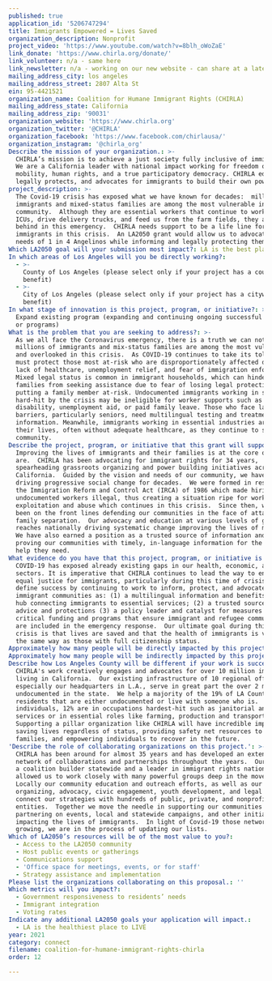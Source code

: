 ```yaml
---
published: true
application_id: '5206747294'
title: Immigrants Empowered = Lives Saved
organization_description: Nonprofit
project_video: 'https://www.youtube.com/watch?v=8blh_oWoZaE'
link_donate: 'https://www.chirla.org/donate/'
link_volunteer: n/a - same here
link_newsletter: n/a - working on our new website - can share at a later time
mailing_address_city: los angeles
mailing_address_street: 2807 Alta St
ein: 95-4421521
organization_name: Coalition for Humane Immigrant Rights (CHIRLA)
mailing_address_state: California
mailing_address_zip: '90031'
organization_website: 'https://www.chirla.org'
organization_twitter: '@CHIRLA'
organization_facebook: 'https://www.facebook.com/chirlausa/'
organization_instagram: '@chirla_org'
Describe the mission of your organization.: >-
  CHIRLA’s mission is to achieve a just society fully inclusive of immigrants.
  We are a California leader with national impact working for freedom of
  mobility, human rights, and a true participatory democracy. CHIRLA educates,
  legally protects, and advocates for immigrants to build their own power.
project_description: >-
  The Covid-19 crisis has exposed what we have known for decades:  millions of
  immigrants and mixed-status families are among the most vulnerable in our
  community.  Although they are essential workers that continue to work in our
  ICUs, drive delivery trucks, and feed us from the farm fields, they are left
  behind in this emergency.  CHIRLA needs support to be a life line for
  immigrants in this crisis.  An LA2050 grant would allow us to advocate for the
  needs of 1 in 4 Angelinos while informing and legally protecting them.
Which LA2050 goal will your submission most impact?: LA is the best place to CONNECT
In which areas of Los Angeles will you be directly working?:
  - >-
    County of Los Angeles (please select only if your project has a countywide
    benefit)
  - >-
    City of Los Angeles (please select only if your project has a citywide
    benefit)
In what stage of innovation is this project, program, or initiative?: >-
  Expand existing program (expanding and continuing ongoing successful projects
  or programs)
What is the problem that you are seeking to address?: >-
  As we all face the Coronavirus emergency, there is a truth we can not deny: 
  millions of immigrants and mix-status families are among the most vulnerable
  and overlooked in this crisis.  As COVID-19 continues to take its toll, we
  must protect those most at-risk who are disproportionately affected due to
  lack of healthcare, unemployment relief, and fear of immigration enforcement. 
  Mixed legal status is common in immigrant households, which can hinder
  families from seeking assistance due to fear of losing legal protections or
  putting a family member at-risk. Undocumented immigrants working in sectors
  hard-hit by the crisis may be ineligible for worker supports such as
  disability, unemployment aid, or paid family leave. Those who face language
  barriers, particularly seniors, need multilingual testing and treatment
  information. Meanwhile, immigrants working in essential industries are risking
  their lives, often without adequate healthcare, as they continue to serve the
  community.
Describe the project, program, or initiative that this grant will support to address the problem identified.: >-
  Improving the lives of immigrants and their families is at the core of who we
  are.  CHIRLA has been advocating for immigrant rights for 34 years,
  spearheading grassroots organizing and power building initiatives across
  California.  Guided by the vision and needs of our community, we have been
  driving progressive social change for decades.  We were formed in response to
  the Immigration Reform and Control Act (IRCA) of 1986 which made hiring
  undocumented workers illegal, thus creating a situation ripe for worker
  exploitation and abuse which continues in this crisis.  Since then, we have
  been on the front lines defending our communities in the face of attacks and
  family separation.  Our advocacy and education at various levels of government
  reaches nationally driving systematic change improving the lives of millions. 
  We have also earned a position as a trusted source of information and support
  proving our communities with timely, in-language information for the critical
  help they need.
What evidence do you have that this project, program, or initiative is or will be successful, and how will you define and measure success?: >-
  COVID-19 has exposed already existing gaps in our health, economic, and labor
  sectors. It is imperative that CHIRLA continues to lead the way to ensure
  equal justice for immigrants, particularly during this time of crisis. We
  define success by continuing to work to inform, protect, and advocate for
  immigrant communities as: (1) a multilingual information and benefits referral
  hub connecting immigrants to essential services; (2) a trusted source of legal
  advice and protections (3) a policy leader and catalyst for measures and
  critical funding and programs that ensure immigrant and refugee communities
  are included in the emergency response.  Our ultimate goal during this health
  crisis is that lives are saved and that the health of immigrants is valued in
  the same way as those with full citizenship status. 
Approximately how many people will be directly impacted by this project, program, or initiative?: '450000'
Approximately how many people will be indirectly impacted by this project, program, or initiative?: '10000000'
Describe how Los Angeles County will be different if your work is successful.: >-
  CHIRLA's work creatively engages and advocates for over 10 million immigrants
  living in California.  Our existing infrastructure of 10 regional offices,
  especially our headquarters in L.A., serve in great part the over 2 million
  undocumented in the state.  We help a majority of the 19% of LA County
  residents that are either undocumented or live with someone who is.  Of those
  individuals, 12% are in occupations hardest-hit such as janitorial and food
  services or in essential roles like farming, production and transportation. 
  Supporting a pillar organization like CHIRLA will have incredible impact on
  saving lives regardless of status, providing safety net resources to sustain
  families, and empowering individuals to recover in the future. 
'Describe the role of collaborating organizations on this project.': >-
  CHIRLA has been around for almost 35 years and has developed an extensive
  network of collaborations and partnerships throughout the years.  Our role as
  a coalition builder statewide and a leader in immigrant rights nationally has
  allowed us to work closely with many powerful groups deep in the movement. 
  Locally our community education and outreach efforts, as well as our
  organizing, advocacy, civic engagement, youth development, and legal work
  connect our strategies with hundreds of public, private, and nonprofit
  entities.  Together we move the needle in supporting our communities by
  partnering on events, local and statewide campaigns, and other initiatives
  impacting the lives of immigrants.  In light of Covid-19 those networks are
  growing, we are in the process of updating our lists.
Which of LA2050’s resources will be of the most value to you?:
  - Access to the LA2050 community
  - Host public events or gatherings
  - Communications support
  - 'Office space for meetings, events, or for staff'
  - Strategy assistance and implementation
Please list the organizations collaborating on this proposal.: ''
Which metrics will you impact?:
  - Government responsiveness to residents’ needs
  - Immigrant integration
  - Voting rates
Indicate any additional LA2050 goals your application will impact.:
  - LA is the healthiest place to LIVE
year: 2021
category: connect
filename: coalition-for-humane-immigrant-rights-chirla
order: 12

---
```

